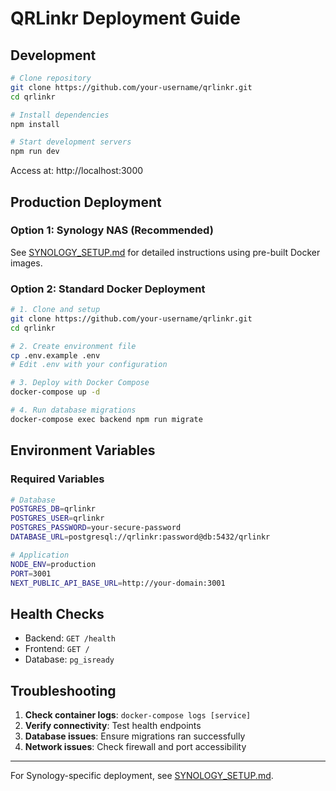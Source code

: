 # QRLinkr Deployment Guide

## Development

```bash
# Clone repository
git clone https://github.com/your-username/qrlinkr.git
cd qrlinkr

# Install dependencies
npm install

# Start development servers
npm run dev
```

Access at: http://localhost:3000

## Production Deployment

### Option 1: Synology NAS (Recommended)
See [SYNOLOGY_SETUP.md](./SYNOLOGY_SETUP.md) for detailed instructions using pre-built Docker images.

### Option 2: Standard Docker Deployment

```bash
# 1. Clone and setup
git clone https://github.com/your-username/qrlinkr.git
cd qrlinkr

# 2. Create environment file
cp .env.example .env
# Edit .env with your configuration

# 3. Deploy with Docker Compose
docker-compose up -d

# 4. Run database migrations
docker-compose exec backend npm run migrate
```

## Environment Variables

### Required Variables
```bash
# Database
POSTGRES_DB=qrlinkr
POSTGRES_USER=qrlinkr
POSTGRES_PASSWORD=your-secure-password
DATABASE_URL=postgresql://qrlinkr:password@db:5432/qrlinkr

# Application
NODE_ENV=production
PORT=3001
NEXT_PUBLIC_API_BASE_URL=http://your-domain:3001
```

## Health Checks

- Backend: `GET /health`
- Frontend: `GET /` 
- Database: `pg_isready`

## Troubleshooting

1. **Check container logs**: `docker-compose logs [service]`
2. **Verify connectivity**: Test health endpoints
3. **Database issues**: Ensure migrations ran successfully
4. **Network issues**: Check firewall and port accessibility

---

For Synology-specific deployment, see [SYNOLOGY_SETUP.md](./SYNOLOGY_SETUP.md).

